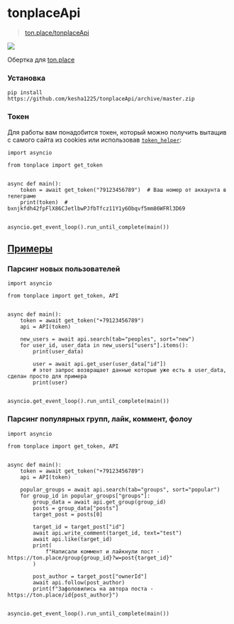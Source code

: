 # tonplaceApi

> [ton.place/tonplaceApi](https://ton.place/group7123)

![](https://upload.wikimedia.org/wikipedia/commons/thumb/0/0b/Gram_cryptocurrency_logo.svg/150px-Gram_cryptocurrency_logo.svg.png)

Обертка для [ton.place](https://ton.place/kesha1225)


### Установка

`pip install https://github.com/kesha1225/tonplaceApi/archive/master.zip`


### Токен

Для работы вам понадобится токен, который можно получить вытащив с самого сайта из cookies или 
использовав [`token_helper`](./examples/get_token_example.py):
```python3
import asyncio

from tonplace import get_token


async def main():
    token = await get_token("79123456789")  # Ваш номер от аккаунта в телеграме
    print(token)  # bxnjkfdh42fpFlX86CJetlbwPJfbTfcz11Y1y6Obqvf5mm86WFRl3D69


asyncio.get_event_loop().run_until_complete(main())
```


## [Примеры](examples/)

### Парсинг новых пользователей
```python3
import asyncio

from tonplace import get_token, API


async def main():
    token = await get_token("+79123456789")
    api = API(token)

    new_users = await api.search(tab="peoples", sort="new")
    for user_id, user_data in new_users["users"].items():
        print(user_data)

        user = await api.get_user(user_data["id"])
        # этот запрос возвращает данные которые уже есть в user_data, сделан просто для примера
        print(user)


asyncio.get_event_loop().run_until_complete(main())
```


### Парсинг популярных групп, лайк, коммент, фолоу
```python3
import asyncio

from tonplace import get_token, API


async def main():
    token = await get_token("+79123456789")
    api = API(token)

    popular_groups = await api.search(tab="groups", sort="popular")
    for group_id in popular_groups["groups"]:
        group_data = await api.get_group(group_id)
        posts = group_data["posts"]
        target_post = posts[0]

        target_id = target_post["id"]
        await api.write_comment(target_id, text="test")
        await api.like(target_id)
        print(
            f"Написали коммент и лайкнули пост - https://ton.place/group{group_id}?w=post{target_id}"
        )

        post_author = target_post["ownerId"]
        await api.follow(post_author)
        print(f"Зафоловились на автора поста - https://ton.place/id{post_author}")


asyncio.get_event_loop().run_until_complete(main())
```
